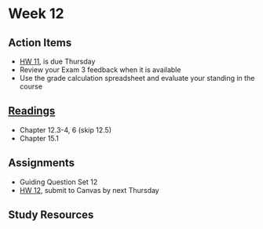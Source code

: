 # Week 12

## Action Items
* [HW 11](https://genchem.science.psu.edu/homework-11-wc), is due Thursday
* Review your Exam 3 feedback when it is available
* Use the grade calculation spreadsheet and evaluate your standing in the course


## [Readings](https://genchem.science.psu.edu)
* Chapter 12.3-4, 6 (skip 12.5)
* Chapter 15.1


## Assignments

- Guiding Question Set 12 
- [HW 12](https://genchem.science.psu.edu/homework-12-wc), submit to Canvas by next Thursday


## Study Resources



